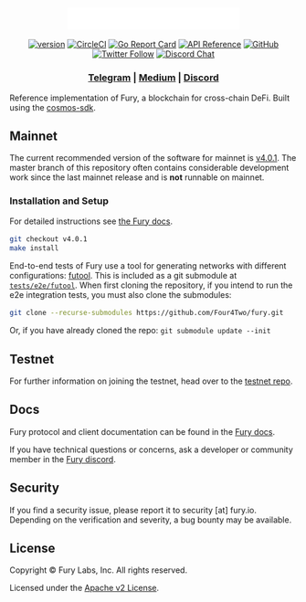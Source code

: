 <p align="center">
  <img src="./fury-logo.svg" width="300">
</p>

<div align="center">

[![version](https://img.shields.io/github/tag/four4two/fury.svg)](https://github.com/four4two/fury/releases/latest)
[![CircleCI](https://circleci.com/gh/Four4Two/fury/tree/master.svg?style=shield)](https://circleci.com/gh/Four4Two/fury/tree/master)
[![Go Report Card](https://goreportcard.com/badge/github.com/four4two/fury)](https://goreportcard.com/report/github.com/four4two/fury)
[![API Reference](https://godoc.org/github.com/Four4Two/fury?status.svg)](https://godoc.org/github.com/Four4Two/fury)
[![GitHub](https://img.shields.io/github/license/four4two/fury.svg)](https://github.com/Four4Two/fury/blob/master/LICENSE.md)
[![Twitter Follow](https://img.shields.io/twitter/follow/FURY_CHAIN.svg?label=Follow&style=social)](https://twitter.com/FURY_CHAIN)
[![Discord Chat](https://img.shields.io/discord/704389840614981673.svg)](https://discord.com/invite/kQzh3Uv)

</div>

<div align="center">

### [Telegram](https://t.me/furylabs) | [Medium](https://medium.com/four4two) | [Discord](https://discord.gg/JJYnuCx)

</div>

Reference implementation of Fury, a blockchain for cross-chain DeFi. Built using the [cosmos-sdk](https://github.com/cosmos/cosmos-sdk).

## Mainnet

The current recommended version of the software for mainnet is [v4.0.1](https://github.com/Four4Two/fury/releases/tag/v4.0.1). The master branch of this repository often contains considerable development work since the last mainnet release and is __not__ runnable on mainnet.

### Installation and Setup
For detailed instructions see [the Fury docs](https://docs.fury.black/docs/participate/validator-node).

```bash
git checkout v4.0.1
make install
```

End-to-end tests of Fury use a tool for generating networks with different configurations: [futool](https://github.com/Four4Two/futool).
This is included as a git submodule at [`tests/e2e/futool`](tests/e2e/futool/).
When first cloning the repository, if you intend to run the e2e integration tests, you must also
clone the submodules:
```bash
git clone --recurse-submodules https://github.com/Four4Two/fury.git
```

Or, if you have already cloned the repo: `git submodule update --init`

## Testnet

For further information on joining the testnet, head over to the [testnet repo](https://github.com/Four4Two/fury-testnets).

## Docs

Fury protocol and client documentation can be found in the [Fury docs](https://docs.fury.black).

If you have technical questions or concerns, ask a developer or community member in the [Fury discord](https://discord.com/invite/kQzh3Uv).

## Security

If you find a security issue, please report it to security [at] fury.io. Depending on the verification and severity, a bug bounty may be available.

## License

Copyright © Fury Labs, Inc. All rights reserved.

Licensed under the [Apache v2 License](LICENSE.md).

